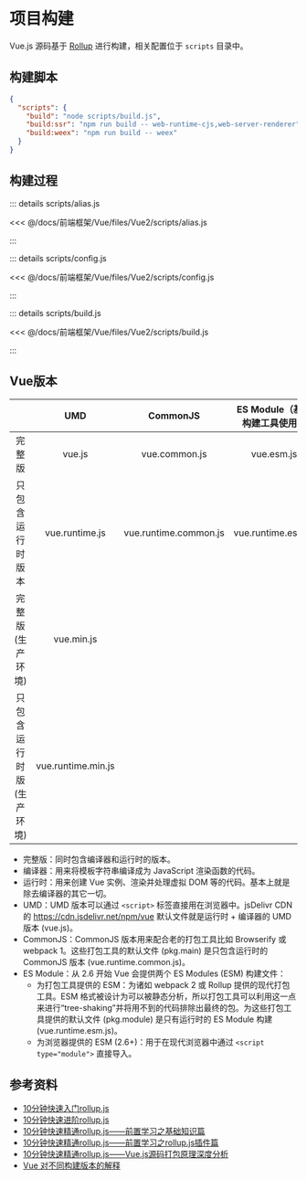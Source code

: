 # 项目构建

Vue.js 源码基于 [Rollup](https://www.rollupjs.com/) 进行构建，相关配置位于 `scripts` 目录中。

## 构建脚本

``` json
{
  "scripts": {
    "build": "node scripts/build.js",
    "build:ssr": "npm run build -- web-runtime-cjs,web-server-renderer",
    "build:weex": "npm run build -- weex"
  }
}
```

## 构建过程

::: details scripts/alias.js

<<< @/docs/前端框架/Vue/files/Vue2/scripts/alias.js

:::

::: details scripts/config.js

<<< @/docs/前端框架/Vue/files/Vue2/scripts/config.js

:::

::: details scripts/build.js

<<< @/docs/前端框架/Vue/files/Vue2/scripts/build.js

:::

## Vue版本

|                           |        UMD         |       CommonJS        | ES Module（基于构建工具使用） | ES Module（直接用于浏览器） |
| :-----------------------: | :----------------: | :-------------------: | :---------------------------: | :-------------------------: |
|          完整版           |       vue.js       |     vue.common.js     |          vue.esm.js           |     vue.esm.browser.js      |
|     只包含运行时版本      |   vue.runtime.js   | vue.runtime.common.js |      vue.runtime.esm.js       |                             |
|     完整版(生产环境)      |     vue.min.js     |                       |                               |   vue.esm.browser.min.js    |
| 只包含运行时版 (生产环境) | vue.runtime.min.js |                       |                               |                             |

+ 完整版：同时包含编译器和运行时的版本。
+ 编译器：用来将模板字符串编译成为 JavaScript 渲染函数的代码。
+ 运行时：用来创建 Vue 实例、渲染并处理虚拟 DOM 等的代码。基本上就是除去编译器的其它一切。
+ UMD：UMD 版本可以通过 `<script>` 标签直接用在浏览器中。jsDelivr CDN 的 <https://cdn.jsdelivr.net/npm/vue> 默认文件就是运行时 + 编译器的 UMD 版本 (vue.js)。
+ CommonJS：CommonJS 版本用来配合老的打包工具比如 Browserify 或 webpack 1。这些打包工具的默认文件 (pkg.main) 是只包含运行时的 CommonJS 版本 (vue.runtime.common.js)。
+ ES Module：从 2.6 开始 Vue 会提供两个 ES Modules (ESM) 构建文件：
  + 为打包工具提供的 ESM：为诸如 webpack 2 或 Rollup 提供的现代打包工具。ESM 格式被设计为可以被静态分析，所以打包工具可以利用这一点来进行“tree-shaking”并将用不到的代码排除出最终的包。为这些打包工具提供的默认文件 (pkg.module) 是只有运行时的 ES Module 构建 (vue.runtime.esm.js)。
  + 为浏览器提供的 ESM (2.6+)：用于在现代浏览器中通过 `<script type="module">` 直接导入。

## 参考资料

+ [10分钟快速入门rollup.js](https://www.imooc.com/article/262083)
+ [10分钟快速进阶rollup.js](https://www.imooc.com/article/263597)
+ [10分钟快速精通rollup.js——前置学习之基础知识篇](https://www.imooc.com/article/264075)
+ [10分钟快速精通rollup.js——前置学习之rollup.js插件篇](https://www.imooc.com/article/264076)
+ [10分钟快速精通rollup.js——Vue.js源码打包原理深度分析](https://www.imooc.com/article/264074)
+ [Vue 对不同构建版本的解释](https://cn.vuejs.org/v2/guide/installation.html#%E5%AF%B9%E4%B8%8D%E5%90%8C%E6%9E%84%E5%BB%BA%E7%89%88%E6%9C%AC%E7%9A%84%E8%A7%A3%E9%87%8A)
